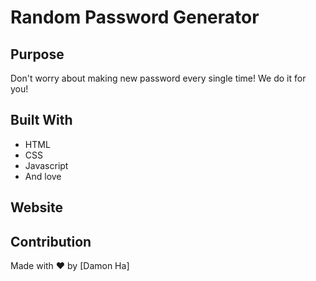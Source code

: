 # Random Password Generator

## Purpose
Don't worry about making new password every single time! We do it for you!

## Built With
* HTML
* CSS
* Javascript
* And love

## Website


## Contribution
Made with ❤️ by [Damon Ha]


